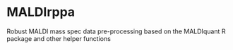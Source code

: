 # MALDIrppa
Robust MALDI mass spec data pre-processing based on the MALDIquant R package and other helper functions
